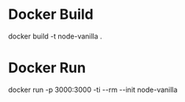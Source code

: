# Docker Build
docker build -t node-vanilla .

# Docker Run
docker run -p 3000:3000 -ti --rm --init node-vanilla


